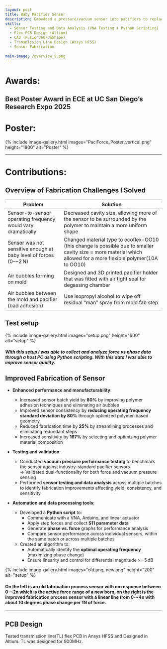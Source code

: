 ```yaml
---
layout: post
title: Baby Pacifier Sensor
description: Embedded a pressure/vacuum sensor into pacifiers to replace the subjective "gloved finger" test, providing clinicians with quantitative data for diagnosing newborn feeding issues during a critical window.
skills: 
  - Sensor Testing and Data Analysis (VNA Testing + Python Scripting) 
  - Flex PCB Design (Altium) 
  - CAD (Fusion360/OnShape)
  - Transmission Line Design (Ansys HFSS)
  - Sensor Fabrication 
 
main-image: /overview_9.png
---
```


# Awards:
Best Poster Award in ECE at UC San Diego’s Research Expo 2025
---
# Poster:
{% include image-gallery.html images="PaciForce_Poster_vertical.png" height="1800" alt="Poster" %}

---
# Contributions: 


## Overview of Fabrication Challenges I Solved 

| Problem                                                        | Solution                                                                                   |
|----------------------------------------------------------------|---------------------------------------------------------------------------------------------|
| Sensor-to-sensor operating frequency would vary dramatically | Decreased cavity size, allowing more of the sensor to be surrounded by the polymer to maintain a more uniform shape |
| Sensor was not sensitive enough at baby level of forces (0–~2 N) | Changed material type to ecoflex-OO10 (this change is possible due to smaller cavity size = more material which allowed for a more flexible polymer(10A to OO10)|
| Air bubbles forming on mold                                    | Designed and 3D printed pacifier holder that was fitted with air tight seal for degassing chamber      |
| Air bubbles between the mold and pacifier (bad adhesion)       | Use isopropyl alcohol to wipe off residual “man” spray from mold fab step                  |

## Test setup

{% include image-gallery.html images="setup.png" height="600" alt="setup" %}
##### With this setup I was able to collect and analyze force vs phase data through a host PC using Python scripting. With this data I was able to improve sensor quality. 

## Improved Fabrication of Sensor

- **Enhanced performance and manufacturability**:
  - Increased sensor batch yield by **80%** by improving polymer adhesion techniques and eliminating air bubbles
  - Improved sensor consistency by **reducing operating frequency standard deviation by 80%** through optimized polymer-based geometry
  - Reduced fabrication time by **25%** by streamlining processes and eliminating redundant steps
  - Increased sensitivity by **167%** by selecting and optimizing polymer material composition

- **Testing and validation**:
  - Conducted **vacuum pressure performance testing** to benchmark the sensor against industry-standard pacifier sensors  
    → Validated dual-functionality for both force and vacuum pressure sensing
  - Performed **sensor testing and data analysis** across multiple batches to identify fabrication improvements affecting yield, consistency, and sensitivity

- **Automation and data processing tools**:
  - Developed a **Python script** to:
    - Communicate with a VNA, Arduino, and linear actuator
    - Apply step forces and collect **S11 parameter data**
    - Generate **phase vs. force** graphs for performance analysis
    - Compare sensor performance across individual sensors, within the same batch or across multiple batches
  - Created an algorithm to:
    - Automatically identify the **optimal operating frequency** (maximizing phase change)
    - Ensure linearity and control for differential magnitude > −5 dB 


{% include image-gallery.html images="old.png, new.png" height="200" alt="setup" %}
#### On the left is an old fabrication process sensor with no response between 0-~2n which is the active force range of a new born, on the right is the improved fabrication process sensor with a linear line from 0-~4n with about 10 degrees phase change per 1N of force.
---
## PCB Design 

Tested transmission line(TL) flex PCB in Ansys HFSS and Designed in Altium. TL was designed for 900MHz. 










 

